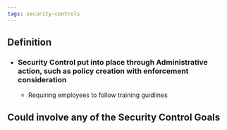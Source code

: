 ```yaml
---
tags: security-controls
---
```

## Definition
- ### Security Control put into place through Administrative action, such as policy creation with enforcement consideration
	- Requiring employees to follow training guidlines
## Could involve any of the Security Control Goals
